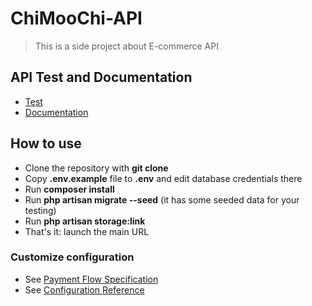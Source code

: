 # ChiMooChi-API
> This is a side project about E-commerce API 

## API Test and Documentation
- [Test](https://liu-yucheng.com/chimoochi-api/api_test.html)
- [Documentation](https://documenter.getpostman.com/view/12172411/UVkjuGqS)

## How to use

- Clone the repository with __git clone__
- Copy __.env.example__ file to __.env__ and edit database credentials there
- Run __composer install__
- Run __php artisan migrate --seed__ (it has some seeded data for your testing)
- Run __php artisan storage:link__
- That's it: launch the main URL

### Customize configuration
- See [Payment Flow Specification](https://cwww.newebpay.com/website/Page/content/download_api)
- See [Configuration Reference](https://laravel.com/docs/8.x/configuration)
